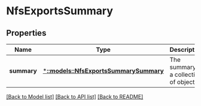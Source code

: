 # NfsExportsSummary

## Properties
Name | Type | Description | Notes
------------ | ------------- | ------------- | -------------
**summary** | [***::models::NfsExportsSummarySummary**](NfsExportsSummarySummary.md) | The summary of a collection of objects. | [optional] [default to null]

[[Back to Model list]](../README.md#documentation-for-models) [[Back to API list]](../README.md#documentation-for-api-endpoints) [[Back to README]](../README.md)



